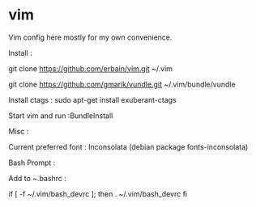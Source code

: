 vim
===

Vim config here mostly for my own convenience.

Install :

git clone https://github.com/erbain/vim.git ~/.vim

git clone https://github.com/gmarik/vundle.git ~/.vim/bundle/vundle

Install ctags : sudo apt-get install exuberant-ctags

Start vim and run :BundleInstall

Misc :

Current preferred font : Inconsolata (debian package fonts-inconsolata)

Bash Prompt :

Add to ~.bashrc :

if [ -f ~/.vim/bash_devrc ]; then
  . ~/.vim/bash_devrc
fi
